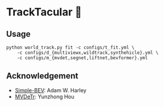 # TrackTacular 🐙

## Usage
```shell
python world_track.py fit -c configs/t_fit.yml \
    -c configs/d_{multiviewx,wildtrack,synthehicle}.yml \
    -c configs/m_{mvdet,segnet,liftnet,bevformer}.yml
```

## Acknowledgement
- [Simple-BEV](https://simple-bev.github.io): Adam W. Harley
- [MVDeTr](https://github.com/hou-yz/MVDeTr): Yunzhong Hou
